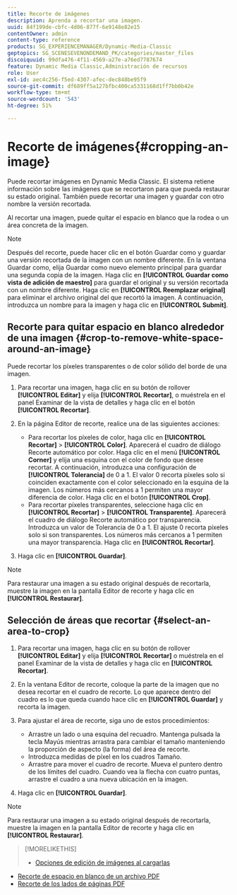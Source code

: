 ```yaml
---
title: Recorte de imágenes
description: Aprenda a recortar una imagen.
uuid: 84f199de-cbfc-4d06-877f-6e9148e82e15
contentOwner: admin
content-type: reference
products: SG_EXPERIENCEMANAGER/Dynamic-Media-Classic
geptopics: SG_SCENESEVENONDEMAND_PK/categories/master_files
discoiquuid: 99dfa476-4f11-4569-a27e-a76ed7787674
feature: Dynamic Media Classic,Administración de recursos
role: User
exl-id: aec4c256-f5ed-4307-afec-dec848be95f9
source-git-commit: df689ff5a127bfbc400ca5331168d1ff7bb0b42e
workflow-type: tm+mt
source-wordcount: '543'
ht-degree: 51%

---
```


# Recorte de imágenes{#cropping-an-image}

Puede recortar imágenes en Dynamic Media Classic. El sistema retiene información sobre las imágenes que se recortaron para que pueda restaurar su estado original. También puede recortar una imagen y guardar con otro nombre la versión recortada.

Al recortar una imagen, puede quitar el espacio en blanco que la rodea o un área concreta de la imagen.

>[!NOTE]
>
>Después del recorte, puede hacer clic en el botón Guardar como y guardar una versión recortada de la imagen con un nombre diferente. En la ventana Guardar como, elija Guardar como nuevo elemento principal para guardar una segunda copia de la imagen. Haga clic en **[!UICONTROL Guardar como vista de adición de maestro]** para guardar el original y su versión recortada con un nombre diferente. Haga clic en **[!UICONTROL Reemplazar original]** para eliminar el archivo original del que recortó la imagen. A continuación, introduzca un nombre para la imagen y haga clic en **[!UICONTROL Submit]**.

## Recorte para quitar espacio en blanco alrededor de una imagen {#crop-to-remove-white-space-around-an-image}

Puede recortar los píxeles transparentes o de color sólido del borde de una imagen.

1. Para recortar una imagen, haga clic en su botón de rollover **[!UICONTROL Editar]** y elija **[!UICONTROL Recortar]**, o muéstrela en el panel Examinar de la vista de detalles y haga clic en el botón **[!UICONTROL Recortar]**.
1. En la página Editor de recorte, realice una de las siguientes acciones:

   * Para recortar los píxeles de color, haga clic en **[!UICONTROL Recortar]** > **[!UICONTROL Color]**. Aparecerá el cuadro de diálogo Recorte automático por color. Haga clic en el menú **[!UICONTROL Corner]** y elija una esquina con el color de fondo que desee recortar. A continuación, introduzca una configuración de **[!UICONTROL Tolerancia]** de 0 a 1. El valor 0 recorta píxeles solo si coinciden exactamente con el color seleccionado en la esquina de la imagen. Los números más cercanos a 1 permiten una mayor diferencia de color. Haga clic en el botón **[!UICONTROL Crop]**.
   * Para recortar píxeles transparentes, seleccione haga clic en **[!UICONTROL Recortar]** > **[!UICONTROL Transparente]**. Aparecerá el cuadro de diálogo Recorte automático por transparencia. Introduzca un valor de Tolerancia de 0 a 1. El ajuste 0 recorta píxeles solo si son transparentes. Los números más cercanos a 1 permiten una mayor transparencia. Haga clic en **[!UICONTROL Recortar]**.

1. Haga clic en **[!UICONTROL Guardar]**.

>[!NOTE]
>
>Para restaurar una imagen a su estado original después de recortarla, muestre la imagen en la pantalla Editor de recorte y haga clic en **[!UICONTROL Restaurar]**.

## Selección de áreas que recortar {#select-an-area-to-crop}

1. Para recortar una imagen, haga clic en su botón de rollover **[!UICONTROL Editar]** y elija **[!UICONTROL Recortar]** o muéstrela en el panel Examinar de la vista de detalles y haga clic en **[!UICONTROL Recortar]**.

1. En la ventana Editor de recorte, coloque la parte de la imagen que no desea recortar en el cuadro de recorte. Lo que aparece dentro del cuadro es lo que queda cuando hace clic en **[!UICONTROL Guardar]** y recorta la imagen.
1. Para ajustar el área de recorte, siga uno de estos procedimientos:

   * Arrastre un lado o una esquina del recuadro. Mantenga pulsada la tecla Mayús mientras arrastra para cambiar el tamaño manteniendo la proporción de aspecto (la forma) del área de recorte.
   * Introduzca medidas de píxel en los cuadros Tamaño.
   * Arrastre para mover el cuadro de recorte. Mueva el puntero dentro de los límites del cuadro. Cuando vea la flecha con cuatro puntas, arrastre el cuadro a una nueva ubicación en la imagen.

1. Haga clic en **[!UICONTROL Guardar]**.

>[!NOTE]
>
>Para restaurar una imagen a su estado original después de recortarla, muestre la imagen en la pantalla Editor de recorte y haga clic en **[!UICONTROL Restaurar]**.

>[!MORELIKETHIS]
>
>* [Opciones de edición de imágenes al cargarlas](image-editing-options-upload.md#image-editing-options-at-upload)
* [Recorte de espacio en blanco de un archivo PDF](pdfs.md#cropping_white_space_from_a_pdf_file)
* [Recorte de los lados de páginas PDF](pdfs.md#cropping_from_the_sides_of_pdf_pages)

